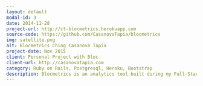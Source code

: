 ```yaml
---
layout: default
modal-id: 3
date: 2014-11-28
project-url: http://ct-blocmetrics.herokuapp.com
source-code: https://github.com/CasanovaTapia/blocmetrics
img: satellite.png
alt: Blocmetrics Ching Casanova Tapia
project-date: Nov 2015
client: Personal Project with Bloc
client-url: http://casanovatapia.com
category: Ruby on Rails, Postgresql, Heroku, Bootstrap
description: Blocmetrics is an analytics tool built during my Full-Stack Apprenticeship with Bloc. Add the Javascript snippet to any site to track page visits, or create your custom event to track.
---
```

